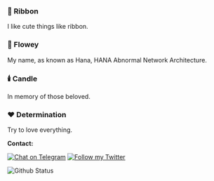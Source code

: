 ### 🎀 Ribbon

I like cute things like ribbon.

### 🌸 Flowey

My name, as known as Hana, HANA Abnormal Network Architecture.

### 🕯️ Candle

In memory of those beloved.

### ❤️ Determination

Try to love everything.

<p>

**Contact:**

[![Chat on Telegram](https://img.shields.io/static/v1?&logo=telegram&label=Telegram&color=blue&message=@KaguyaHana&style=flat-square)](https://t.me/KaguyaHana)
[![Follow my Twitter](https://img.shields.io/static/v1?&logo=twitter&label=Twitter&color=blue&message=Hana_INFP&style=flat-square)](https://twitter.com/Hana_INFP)

</p>

<img src="https://github-readme-stats.vercel.app/api?username=HKGY&show_icons=true&theme=material-palenight" alt="Github Status" />

